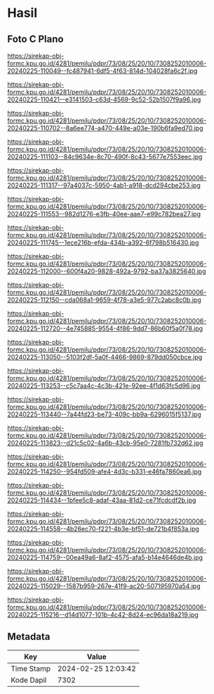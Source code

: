 # Hasil

## Foto C Plano

https://sirekap-obj-formc.kpu.go.id/4281/pemilu/pdpr/73/08/25/20/10/7308252010006-20240225-110049--fc487941-6df5-4f63-814d-104028fa6c2f.jpg

https://sirekap-obj-formc.kpu.go.id/4281/pemilu/pdpr/73/08/25/20/10/7308252010006-20240225-110421--e3141503-c63d-4569-9c52-52b1507f9a96.jpg

https://sirekap-obj-formc.kpu.go.id/4281/pemilu/pdpr/73/08/25/20/10/7308252010006-20240225-110702--8a6ee774-a470-449e-a03e-190b6fa9ed70.jpg

https://sirekap-obj-formc.kpu.go.id/4281/pemilu/pdpr/73/08/25/20/10/7308252010006-20240225-111103--84c9634e-8c70-490f-8c43-5677e7553eec.jpg

https://sirekap-obj-formc.kpu.go.id/4281/pemilu/pdpr/73/08/25/20/10/7308252010006-20240225-111317--97a4037c-5950-4ab1-a918-dcd294cbe253.jpg

https://sirekap-obj-formc.kpu.go.id/4281/pemilu/pdpr/73/08/25/20/10/7308252010006-20240225-111553--982d1276-e3fb-40ee-aae7-e99c782bea27.jpg

https://sirekap-obj-formc.kpu.go.id/4281/pemilu/pdpr/73/08/25/20/10/7308252010006-20240225-111745--1ece216b-efda-434b-a392-6f798b516430.jpg

https://sirekap-obj-formc.kpu.go.id/4281/pemilu/pdpr/73/08/25/20/10/7308252010006-20240225-112000--600f4a20-9828-492a-9792-ba37a3825640.jpg

https://sirekap-obj-formc.kpu.go.id/4281/pemilu/pdpr/73/08/25/20/10/7308252010006-20240225-112150--cda068a1-9659-4f78-a3e5-977c2abc8c0b.jpg

https://sirekap-obj-formc.kpu.go.id/4281/pemilu/pdpr/73/08/25/20/10/7308252010006-20240225-112720--4e745885-9554-4f86-9dd7-86b60f5a0f78.jpg

https://sirekap-obj-formc.kpu.go.id/4281/pemilu/pdpr/73/08/25/20/10/7308252010006-20240225-113050--5103f2df-5a0f-4466-9869-879dd050cbce.jpg

https://sirekap-obj-formc.kpu.go.id/4281/pemilu/pdpr/73/08/25/20/10/7308252010006-20240225-113253--c5c7aa4c-4c3b-421e-92ee-4f1d63fc5d96.jpg

https://sirekap-obj-formc.kpu.go.id/4281/pemilu/pdpr/73/08/25/20/10/7308252010006-20240225-113440--7a44fd23-be73-409c-bb9a-6296015f5137.jpg

https://sirekap-obj-formc.kpu.go.id/4281/pemilu/pdpr/73/08/25/20/10/7308252010006-20240225-113823--d21c5c02-4a6b-43cb-95e0-7281fb732d62.jpg

https://sirekap-obj-formc.kpu.go.id/4281/pemilu/pdpr/73/08/25/20/10/7308252010006-20240225-114250--954fd509-afe4-4d3c-b331-e46fa7860ea6.jpg

https://sirekap-obj-formc.kpu.go.id/4281/pemilu/pdpr/73/08/25/20/10/7308252010006-20240225-114434--1bfee5c8-adaf-43aa-81d2-ce71fcdcdf2b.jpg

https://sirekap-obj-formc.kpu.go.id/4281/pemilu/pdpr/73/08/25/20/10/7308252010006-20240225-114558--4b26ec70-f221-4b3e-bf51-de721b4f853a.jpg

https://sirekap-obj-formc.kpu.go.id/4281/pemilu/pdpr/73/08/25/20/10/7308252010006-20240225-114759--00ea49a6-8af2-4575-afa5-b14e4646de4b.jpg

https://sirekap-obj-formc.kpu.go.id/4281/pemilu/pdpr/73/08/25/20/10/7308252010006-20240225-115029--1587b959-267e-41f9-ac20-507195970a54.jpg

https://sirekap-obj-formc.kpu.go.id/4281/pemilu/pdpr/73/08/25/20/10/7308252010006-20240225-115216--d14d1077-101b-4c42-8d24-ec96da18a219.jpg


## Metadata

| Key        | Value               |
| ---------- | ------------------- |
| Time Stamp | 2024-02-25 12:03:42 |
| Kode Dapil | 7302                |



